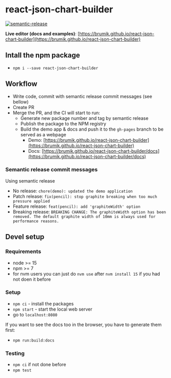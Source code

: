 # react-json-chart-builder
[![semantic-release](https://img.shields.io/badge/%20%20%F0%9F%93%A6%F0%9F%9A%80-semantic--release-e10079.svg)](https://github.com/semantic-release/semantic-release)

**Live editor (docs and examples)**: [https://brumik.github.io/react-json-chart-builder](https://brumik.github.io/react-json-chart-builder)

## Intall the npm package
* `npm i --save react-json-chart-builder`

## Workflow
* Write code, commit with semantic release commit messages (see bellow)
* Create PR
* Merge the PR, and the CI will start to run:
    * Generate new package number and tag by semantic release
    * Publish the package to the NPM registry
    * Build the demo app & docs and push it to the `gh-pages` branch to be served as a webpage
        * Demo: [https://brumik.github.io/react-json-chart-builder](https://brumik.github.io/react-json-chart-builder)
        * Docs: [https://brumik.github.io/react-json-chart-builder/docs](https://brumik.github.io/react-json-chart-builder/docs)

### Semantic release commit messages
Using semantic release
* No release: `chore(demo): updated the demo application`
* Patch release: `fix(pencil): stop graphite breaking when too much pressure applied`
* Feature release: `feat(pencil): add 'graphiteWidth' option`
* Breaking release: `BREAKING CHANGE: The graphiteWidth option has been removed.
The default graphite width of 10mm is always used for performance reasons.`


## Devel setup

### Requirements
* node >= 15
* npm >= 7
* for nvm users you can just do `nvm use` after `nvm install 15` if you had not doen it before

### Setup
* `npm ci` - install the packages
* `npm start` - start the local web server
* go to `localhost:8080`

If you want to see the docs too in the browser, you have to generate them first:
* `npm run:build:docs`

### Testing
* `npm ci` if not done before
* `npm test`
